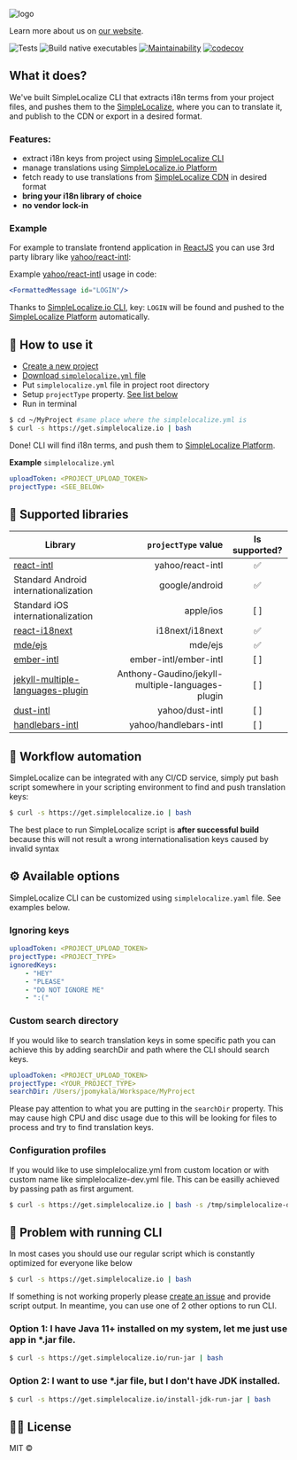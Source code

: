 ![logo](https://simplelocalize.io/public/github-banner-cli.png)

Learn more about us on [our website](https://simplelocalize.io).

![Tests](https://github.com/simplelocalize/simplelocalize-cli/workflows/Run%20Tests/badge.svg)
![Build native executables](https://github.com/simplelocalize/simplelocalize-cli/workflows/Build%20executables/badge.svg?branch=master)
[![Maintainability](https://api.codeclimate.com/v1/badges/af2f6a7680929a8dba41/maintainability)](https://codeclimate.com/github/simplelocalize/simplelocalize-cli/maintainability)
[![codecov](https://codecov.io/gh/simplelocalize/simplelocalize-cli/branch/master/graph/badge.svg)](https://codecov.io/gh/simplelocalize/simplelocalize-cli)

## What it does?

We've built SimpleLocalize CLI that extracts i18n terms from your project files, and pushes them to the [SimpleLocalize](https://app.simplelocalize.io), where you can to translate it, and publish to the CDN or export in a desired format. 

### Features:
- extract i18n keys from project using [SimpleLocalize CLI](https://github.com/simplelocalize/simplelocalize-cli)
- manage translations using [SimpleLocalize.io Platform](https://simplelocalize.io)
- fetch ready to use translations from [SimpleLocalize CDN](https://simplelocalize.io/cdn) in desired format
- **bring your i18n library of choice**
- **no vendor lock-in**

### Example
For example to translate frontend application in [ReactJS](https://github.com/facebook/react) you can use 3rd party library like [yahoo/react-intl](https://github.com/yahoo/react-intl):

Example [yahoo/react-intl](https://github.com/yahoo/react-intl) usage in code:
```jsx
<FormattedMessage id="LOGIN"/>
```

Thanks to [SimpleLocalize.io CLI](https://github.com/simplelocalize/simplelocalize-cli), key: `LOGIN`  will be found and pushed to the [SimpleLocalize Platform](https://app.simplelocalize.io) automatically.

## 🚀 How to use it

* [Create a new project](https://app.simplelocalize.io/dashboard)
* [Download `simplelocalize.yml` file](https://i.imgur.com/7LFtHeG.png)
* Put `simplelocalize.yml` file in project root directory
* Setup `projectType` property. [See list below](https://github.com/simplelocalize/simplelocalize-cli#-supported-libraries)
* Run in terminal

```bash
$ cd ~/MyProject #same place where the simplelocalize.yml is
$ curl -s https://get.simplelocalize.io | bash
```

Done! CLI will find i18n terms, and push them to [SimpleLocalize Platform](https://app.simplelocalize.io).

**Example** `simplelocalize.yml`

```yaml
uploadToken: <PROJECT_UPLOAD_TOKEN>
projectType: <SEE_BELOW>
```

## 📖 Supported libraries

| Library | `projectType` value | Is supported? | 
| ------------- |-------------:|:----:|
| [react-intl](https://github.com/yahoo/react-intl)      | yahoo/react-intl | ✅
| Standard Android internationalization | google/android      |    ✅ |
| Standard iOS internationalization | apple/ios      |    [ ] |
| [react-i18next](https://github.com/i18next/react-i18next) | i18next/i18next      |    ✅ |
| [mde/ejs](https://github.com/mde/ejs) | mde/ejs | ✅ |
| [ember-intl](https://github.com/ember-intl/ember-intl) | ember-intl/ember-intl      |    [ ] |
| [jekyll-multiple-languages-plugin](https://github.com/Anthony-Gaudino/jekyll-multiple-languages-plugin)      | Anthony-Gaudino/jekyll-multiple-languages-plugin      |   [ ] |
| [dust-intl](https://github.com/yahoo/dust-intl) | yahoo/dust-intl      |    [ ] |
| [handlebars-intl](https://github.com/yahoo/handlebars-intl) | yahoo/handlebars-intl      |    [ ] |


## 🤖 Workflow automation

SimpleLocalize can be integrated with any CI/CD service, simply put bash script somewhere in your scripting environment to find and push translation keys:

```bash
$ curl -s https://get.simplelocalize.io | bash
```
The best place to run SimpleLocalize script is **after successful build** because this will not result a wrong internationalisation keys caused by invalid syntax

## ⚙️ Available options
SimpleLocalize CLI can be customized using `simplelocalize.yaml` file. See examples below.

### Ignoring keys

```yaml
uploadToken: <PROJECT_UPLOAD_TOKEN>
projectType: <PROJECT_TYPE>
ignoredKeys:
    - "HEY"
    - "PLEASE"
    - "DO NOT IGNORE ME"
    - ":("
```

### Custom search directory
If you would like to search translation keys in some specific path you  can achieve this by adding searchDir and path where the CLI should search keys.

```yaml
uploadToken: <PROJECT_UPLOAD_TOKEN>
projectType: <YOUR_PROJECT_TYPE>
searchDir: /Users/jpomykala/Workspace/MyProject
```
Please pay attention to what you are putting in the `searchDir` property. This may cause high CPU and disc usage due to this will be looking for files to process and try to find translation keys.

### Configuration profiles
If you would like to use simplelocalize.yml from custom location or with custom name like simplelocalize-dev.yml file. This can be easilly achieved by passing path as first argument.

```bash
$ curl -s https://get.simplelocalize.io | bash -s /tmp/simplelocalize-dev.yml
```

## 🤯 Problem with running CLI

In most cases you should use our regular script which is constantly optimized for everyone like below
```bash
$ curl -s https://get.simplelocalize.io | bash
```
If something is not working properly please [create an issue](https://github.com/simplelocalize/simplelocalize-cli/issues/new) and provide script output. In meantime, you can use one of 2 other options to run CLI.


### Option 1: I have Java 11+ installed on my system, let me just use app in *.jar file. 
```bash
$ curl -s https://get.simplelocalize.io/run-jar | bash
```

### Option 2: I want to use *.jar file, but I don't have JDK installed.
```bash
$ curl -s https://get.simplelocalize.io/install-jdk-run-jar | bash
```


## 👩‍⚖️ License

MIT © 


